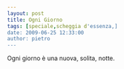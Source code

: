 ```yaml
---
layout: post
title: Ogni Giorno
tags: [speciale,scheggia d'essenza,]
date: 2009-06-25 12:33:00
author: pietro
---
```

Ogni giorno è una nuova, solita, notte.
